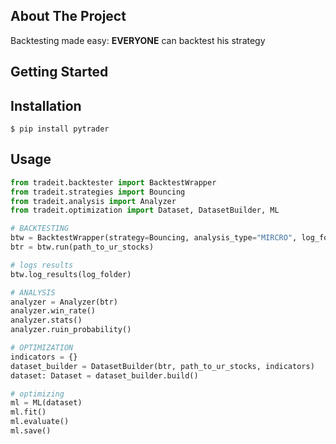 ## About The Project
Backtesting made easy: <strong>EVERYONE</strong> can backtest his strategy
## Getting Started
Installation
------------

    $ pip install pytrader
    
Usage
------------

```python
from tradeit.backtester import BacktestWrapper
from tradeit.strategies import Bouncing
from tradeit.analysis import Analyzer
from tradeit.optimization import Dataset, DatasetBuilder, ML

# BACKTESTING 
btw = BacktestWrapper(strategy=Bouncing, analysis_type="MIRCRO", log_folder="/tmp/logs")
btr = btw.run(path_to_ur_stocks)

# logs results 
btw.log_results(log_folder)

# ANALYSIS 
analyzer = Analyzer(btr)
analyzer.win_rate()
analyzer.stats()
analyzer.ruin_probability()

# OPTIMIZATION
indicators = {}
dataset_builder = DatasetBuilder(btr, path_to_ur_stocks, indicators)
dataset: Dataset = dataset_builder.build()

# optimizing 
ml = ML(dataset)
ml.fit()
ml.evaluate()
ml.save()
```

